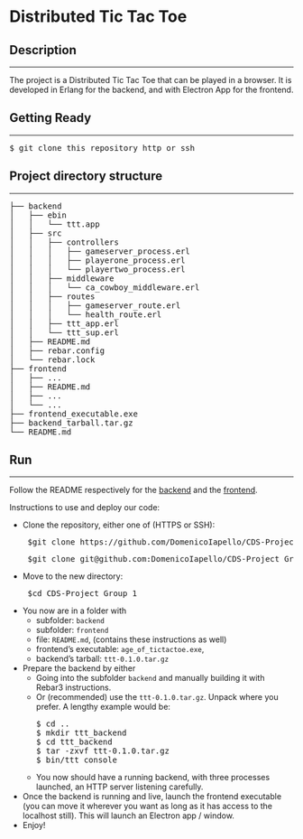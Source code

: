 # Distributed Tic Tac Toe

## Description
-----
The project is a Distributed Tic Tac Toe that can be played in a browser. It is developed in Erlang for the backend, and with Electron App for the frontend.

## Getting Ready
-----

<pre>
$ git clone this_repository_http_or_ssh
</pre>

## Project directory structure
-----

<pre>
├── backend
│   ├── ebin
│   │   └── ttt.app
│   ├── src
│   │   ├── controllers
│   │   │   ├── gameserver_process.erl
│   │   │   ├── playerone_process.erl
│   │   │   └── playertwo_process.erl
│   │   ├── middleware
│   │   │   └── ca_cowboy_middleware.erl
│   │   ├── routes
│   │   │   ├── gameserver_route.erl
│   │   │   └── health_route.erl
│   │   ├── ttt_app.erl
│   │   └── ttt_sup.erl
│   ├── README.md
│   ├── rebar.config
│   └── rebar.lock
├── frontend
│   ├── ...
│   ├── README.md
│   ├── ...
│   └── ...
├── frontend_executable.exe
├── backend_tarball.tar.gz
└── README.md
</pre>


## Run
-----
Follow the README respectively for the [backend](./backend/README.md) and the [frontend](./frontend/README.md).

Instructions to use and deploy our code:
- Clone the repository, either one of (HTTPS or SSH): 
  <pre> $git clone https://github.com/DomenicoIapello/CDS-Project_Group_1.git </pre>
  <pre> $git clone git@github.com:DomenicoIapello/CDS-Project_Group_1.git </pre>
- Move to the new directory: 
  <pre> $cd CDS-Project_Group_1 </pre>
- You now are in a folder with
  - subfolder: `backend`
  - subfolder: `frontend`
  - file: `README.md`, (contains these instructions as well)
  - frontend’s executable: `age_of_tictactoe.exe`,
  - backend’s tarball:  `ttt-0.1.0.tar.gz`
- Prepare the backend by either
  - Going into the subfolder `backend` and manually building it with Rebar3 instructions.
  - Or (recommended) use the `ttt-0.1.0.tar.gz`. Unpack where you prefer. A lengthy example would be:
    <pre>$ cd ..
    $ mkdir ttt_backend
    $ cd ttt_backend
    $ tar -zxvf ttt-0.1.0.tar.gz
    $ bin/ttt console</pre>
  - You now should have a running backend, with three processes launched, an HTTP server listening carefully.
 - Once the backend is running and live, launch the frontend executable (you can move it wherever you want as long as it has access to the localhost still). This will launch an Electron app / window. 
 - Enjoy!
